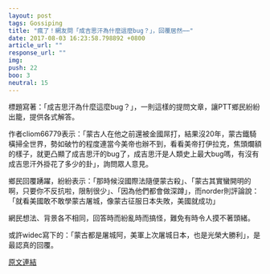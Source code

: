 ```yaml
---
layout: post
tags: Gossiping
title: "瘋了！網友問「成吉思汗為什麼這麼bug？」，回覆居然⋯⋯"
date: 2017-08-03 16:23:58.798892 +0800
article_url: ""
response_url: ""
img: 
push: 22
boo: 3
neutral: 15
---
```


標題寫著：「成吉思汗為什麼這麼bug？」，一則這樣的提問文章，讓PTT鄉民紛紛出籠，提供各式解答。

作者cliom66779表示：「蒙古人在他之前還被金國屌打，結果沒20年，蒙古鐵騎橫掃全世界，勢如破竹的程度連當今美帝也辦不到，看看美帝打伊拉克，焦頭爛額的樣子，就更凸顯了成吉思汗的bug了，成吉思汗是人類史上最大bug嗎，有沒有成吉思汗外掛花了多少的卦」，詢問眾人意見。

鄉民回覆踴躍，紛紛表示：「那時候沒國際法隨便蒙古殺」、「蒙古其實蠻開明的啊，只要你不反抗啦，限制很少」、「因為他們都會做深蹲」，而norder則評論說：「就看美國敢不敢學蒙古屠城，像蒙古征服日本失敗，美國就成功」

網民想法、背景各不相同，回答時而紛亂時而搞怪，難免有時令人摸不著頭緒。

或許widec寫下的：「蒙古都是屠城阿，美軍上次屠城日本，也是光榮大勝利」，是最認真的回覆。

<a href = "https://www.ptt.cc/bbs/Gossiping/M.1501217660.A.6FA.html">原文連結</a>

